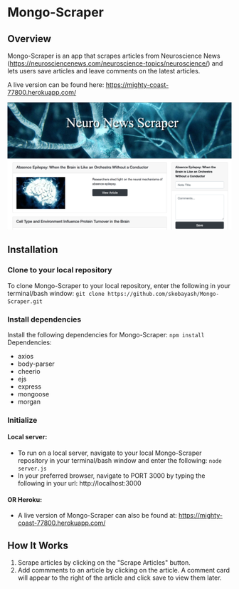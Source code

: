 # Mongo-Scraper

## Overview

Mongo-Scraper is an app that scrapes articles from Neuroscience News (https://neurosciencenews.com/neuroscience-topics/neuroscience/) and lets users save articles and leave comments on the latest articles.

A live version can be found here: https://mighty-coast-77800.herokuapp.com/

![Website](https://github.com/skobayash/Mongo-Scraper/blob/master/public/images/readme.png)

## Installation
### Clone to your local repository
To clone Mongo-Scraper to your local repository, enter the following in your terminal/bash window:
``` git clone https://github.com/skobayash/Mongo-Scraper.git ```

### Install dependencies
Install the following dependencies for Mongo-Scraper: ``` npm install ```
Dependencies:
* axios
* body-parser
* cheerio
* ejs
* express
* mongoose
* morgan

### Initialize
#### Local server:
* To run on a local server, navigate to your local Mongo-Scraper repository in your terminal/bash window and enter the following: ``` node server.js ```
* In your preferred browser, navigate to PORT 3000 by typing the following in your url: http://localhost:3000

#### OR Heroku:
* A live version of Mongo-Scraper can also be found at: https://mighty-coast-77800.herokuapp.com/

## How It Works

1. Scrape articles by clicking on the "Scrape Articles" button.
3. Add commments to an article by clicking on the article. A comment card will appear to the right of the article and click save to view them later.
